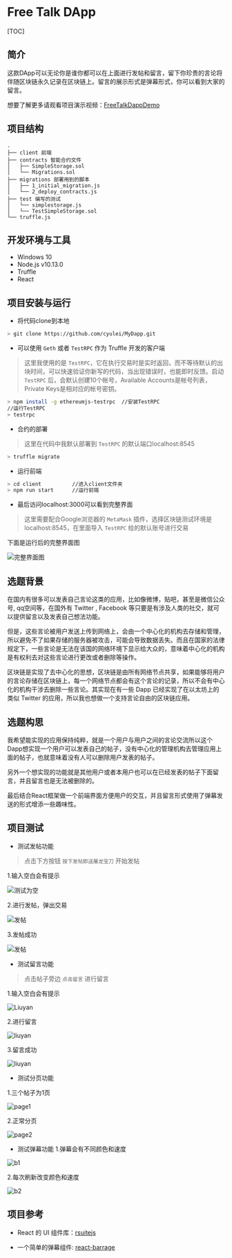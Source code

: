 # Free Talk DApp
[TOC]

## 简介
这款DApp可以无论你是谁你都可以在上面进行发帖和留言，留下你珍贵的言论将伴随区块链永久记录在区块链上。留言的展示形式是弹幕形式，你可以看到大家的留言。

想要了解更多请观看项目演示视频：[FreeTalkDappDemo][1]

## 项目结构
```
.
├── client 前端
├── contracts 智能合约文件
│   ├── SimpleStorage.sol
│   └── Migrations.sol
├── migrations 部署用到的脚本
│   ├── 1_initial_migration.js
│   └── 2_deploy_contracts.js
├── test 编写的测试
│   └── simplestorage.js
│   └── TestSimpleStorage.sol
└── truffle.js

```
## 开发环境与工具
- Windows 10
- Node.js v10.13.0
- Truffle
- React

## 项目安装与运行
 - 将代码clone到本地
 
 ```bash
> git clone https://github.com/cyulei/MyDapp.git
 ```
 - 可以使用 `Geth` 或者 `TestRPC` 作为 Truffle 开发的客户端
 > 这里我使用的是 `TestRPC`，它在执行交易时是实时返回，而不等待默认的出块时间，可以快速验证你新写的代码，当出现错误时，也能即时反馈。启动 `TestRPC` 后，会默认创建10个帐号，Available Accounts是帐号列表，Private Keys是相对应的帐号密钥。

```bash 
> npm install -g ethereumjs-testrpc  //安装TestRPC
//运行TestRPC
> testrpc
```
- 合约的部署
> 这里在代码中我默认部署到 `TestRPC` 的默认端口localhost:8545
```bash 
> truffle migrate
```
- 运行前端

```bash
> cd client          //进入client文件夹
> npm run start      //运行前端
```
- 最后访问localhost:3000可以看到完整界面
> 这里需要配合Google浏览器的 `MetaMask` 插件，选择区块链测试环境是localhost:8545，在里面导入 `TestRPC` 给的默认账号进行交易

下面是运行后的完整界面图

![完整界面图][2]

## 选题背景
在国内有很多可以发表自己言论这类的应用，比如像微博，贴吧，甚至是微信公众号, qq空间等，在国外有 Twitter ,   Facebook 等只要是有涉及人类的社交，就可以提供留言以及发表自己想法功能。

但是，这些言论被用户发送上传到网络上，会由一个中心化的机构去存储和管理，所以避免不了如果存储的服务器被攻击，可能会导致数据丢失。而且在国家的法律规定下，一些言论是无法在该国的网络环境下显示给大众的，意味着中心化的机构是有权利去对这些言论进行更改或者删除等操作。

区块链是实现了去中心化的思想，区块链是由所有网络节点共享，如果能够将用户的言论存储在区块链上，每一个网络节点都会有这个言论的记录，所以不会有中心化的机构干涉去删除一些言论。其实现在有一些 Dapp 已经实现了在以太坊上的类似 Twitter 的应用，所以我也想做一个支持言论自由的区块链应用。

## 选题构思
我希望能实现的应用保持纯粹，就是一个用户与用户之间的言论交流所以这个Dapp想实现一个用户可以发表自己的帖子，没有中心化的管理机构去管理应用上面的帖子，也就意味着没有人可以删除用户发表的帖子。

另外一个想实现的功能就是其他用户或者本用户也可以在已经发表的帖子下面留言，并且留言也是无法被删除的。

最后结合React框架做一个前端界面方便用户的交互，并且留言形式使用了弹幕发送的形式增添一些趣味性。

## 项目测试
- 测试发帖功能
> 点击下方按钮 `按下发帖即送屠龙宝刀` 开始发帖

1.输入空白会有提示

![测试为空][3]

2.进行发帖，弹出交易

![发帖][4]

3.发帖成功

![发帖][5]

- 测试留言功能
> 点击帖子旁边 `点击留言` 进行留言

1.输入空白会有提示

![Liuyan][6]

2.进行留言

![liuyan][7]

3.留言成功

![liuyan][8]

- 测试分页功能

1.三个帖子为1页

![page1][9]

2.正常分页

![page2][10]

- 测试弹幕功能
1.弹幕会有不同颜色和速度

![b1][11]

2.每次刷新改变颜色和速度

![b2][12]

## 项目参考
- React 的 UI 组件库：[rsuitejs][13]
- 一个简单的弹幕组件: [react-barrage][14]


  [1]: https://www.bilibili.com/video/av39120015/
  [2]: https://raw.githubusercontent.com/cyulei/MyDapp/master/photo/full.png
  [3]: https://raw.githubusercontent.com/cyulei/MyDapp/master/photo/sendpost1.png
  [4]: https://raw.githubusercontent.com/cyulei/MyDapp/master/photo/sendpost2.png
  [5]: https://raw.githubusercontent.com/cyulei/MyDapp/master/photo/sendpost3.png
  [6]: https://raw.githubusercontent.com/cyulei/MyDapp/master/photo/sendmessage1.png
  [7]: https://raw.githubusercontent.com/cyulei/MyDapp/master/photo/sendmessage2.png
  [8]: https://raw.githubusercontent.com/cyulei/MyDapp/master/photo/sendmessage3.png
  [9]: https://raw.githubusercontent.com/cyulei/MyDapp/master/photo/page1.png
  [10]: https://raw.githubusercontent.com/cyulei/MyDapp/master/photo/page2.png
  [11]: https://raw.githubusercontent.com/cyulei/MyDapp/master/photo/b1.png
  [12]: https://raw.githubusercontent.com/cyulei/MyDapp/master/photo/b2.png
  [13]: https://rsuitejs.com/
  [14]: https://github.com/forthealllight/react-barrage